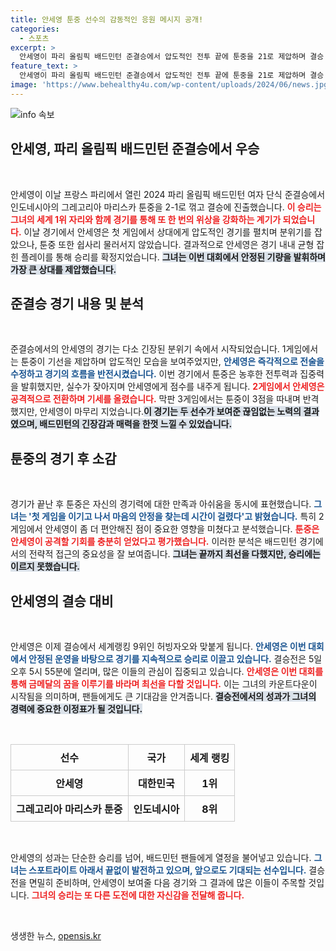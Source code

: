 ```yaml
---
title: 안세영 툰중 선수의 감동적인 응원 메시지 공개!
categories:
  - 스포츠
excerpt: >
  안세영이 파리 올림픽 배드민턴 준결승에서 압도적인 전투 끝에 툰중을 21로 제압하며 결승 진출?! 그가 다음 상대인 허빙자오와의 대결에서 어떤 기세를 이어갈지 주목된다!
feature_text: >
  안세영이 파리 올림픽 배드민턴 준결승에서 압도적인 전투 끝에 툰중을 21로 제압하며 결승 진출?! 그가 다음 상대인 허빙자오와의 대결에서 어떤 기세를 이어갈지 주목된다!
image: 'https://www.behealthy4u.com/wp-content/uploads/2024/06/news.jpg'
---
```


<p><img src="https://www.behealthy4u.com/wp-content/uploads/2024/06/news.jpg" alt="info 속보" /></p>

<h2 data-ke-size="size26">안세영, 파리 올림픽 배드민턴 준결승에서 우승</h2>

<p data-ke-size="size16">&nbsp;</p>

<p>안세영이 이날 프랑스 파리에서 열린 2024 파리 올림픽 배드민턴 여자 단식 준결승에서 인도네시아의 그레고리아 마리스카 툰중을 2-1로 꺾고 결승에 진출했습니다. <b><span style="color: #ee2323;">이 승리는 그녀의 세계 1위 자리와 함께 경기를 통해 또 한 번의 위상을 강화하는 계기가 되었습니다.</span></b> 이날 경기에서 안세영은 첫 게임에서 상대에게 압도적인 경기를 펼치며 분위기를 잡았으나, 툰중 또한 쉽사리 물러서지 않았습니다. 결과적으로 안세영은 경기 내내 균형 잡힌 플레이를 통해 승리를 확정지었습니다. <b><span style="background-color: #21538527;">그녀는 이번 대회에서 안정된 기량을 발휘하며 가장 큰 상대를 제압했습니다.</span></b></p>

<h2 data-ke-size="size26">준결승 경기 내용 및 분석</h2>

<p data-ke-size="size16">&nbsp;</p>

<p>준결승에서의 안세영의 경기는 다소 긴장된 분위기 속에서 시작되었습니다. 1게임에서는 툰중이 기선을 제압하며 압도적인 모습을 보여주었지만, <b><span style="color: #1a5490;">안세영은 즉각적으로 전술을 수정하고 경기의 흐름을 반전시켰습니다.</span></b> 이번 경기에서 툰중은 농후한 전투력과 집중력을 발휘했지만, 실수가 잦아지며 안세영에게 점수를 내주게 됩니다. <b><span style="color: #ee2323;">2게임에서 안세영은 공격적으로 전환하며 기세를 올렸습니다.</span></b> 막판 3게임에서는 툰중이 3점을 따내며 반격했지만, 안세영이 마무리 지었습니다.<b><span style="background-color: #21538527;">이 경기는 두 선수가 보여준 끊임없는 노력의 결과였으며, 배드민턴의 긴장감과 매력을 한껏 느낄 수 있었습니다.</span></b></p>

<h2 data-ke-size="size26">툰중의 경기 후 소감</h2>

<p data-ke-size="size16">&nbsp;</p>

<p>경기가 끝난 후 툰중은 자신의 경기력에 대한 만족과 아쉬움을 동시에 표현했습니다. <b><span style="color: #1a5490;">그녀는 '첫 게임을 이기고 나서 마음의 안정을 찾는데 시간이 걸렸다'고 밝혔습니다.</span></b> 특히 2게임에서 안세영이 좀 더 편안해진 점이 중요한 영향을 미쳤다고 분석했습니다. <b><span style="color: #ee2323;">툰중은 안세영이 공격할 기회를 충분히 얻었다고 평가했습니다.</span></b> 이러한 분석은 배드민턴 경기에서의 전략적 접근의 중요성을 잘 보여줍니다. <b><span style="background-color: #21538527;">그녀는 끝까지 최선을 다했지만, 승리에는 이르지 못했습니다.</span></b></p>

<h2 data-ke-size="size26">안세영의 결승 대비</h2>

<p data-ke-size="size16">&nbsp;</p>

<p>안세영은 이제 결승에서 세계랭킹 9위인 허빙자오와 맞붙게 됩니다. <b><span style="color: #1a5490;">안세영은 이번 대회에서 안정된 운영을 바탕으로 경기를 지속적으로 승리로 이끌고 있습니다.</span></b> 결승전은 5일 오후 5시 55분에 열리며, 많은 이들의 관심이 집중되고 있습니다. <b><span style="color: #ee2323;">안세영은 이번 대회를 통해 금메달의 꿈을 이루기를 바라며 최선을 다할 것입니다.</span></b> 이는 그녀의 카운트다운이 시작됨을 의미하며, 팬들에게도 큰 기대감을 안겨줍니다. <b><span style="background-color: #21538527;">결승전에서의 성과가 그녀의 경력에 중요한 이정표가 될 것입니다.</span></b></p>

<p data-ke-size="size16">&nbsp;</p>

<table style="width: 100%; border-collapse: collapse;">
  <tr>
    <th style="border: 1px solid #ccc; padding: 8px;">선수</th>
    <th style="border: 1px solid #ccc; padding: 8px;">국가</th>
    <th style="border: 1px solid #ccc; padding: 8px;">세계 랭킹</th>
  </tr>
  <tr>
    <td style="border: 1px solid #ccc; padding: 8px; text-align: center;"><b>안세영</b></td>
    <td style="border: 1px solid #ccc; padding: 8px; text-align: center;"><b>대한민국</b></td>
    <td style="border: 1px solid #ccc; padding: 8px; text-align: center;"><b>1위</b></td>
  </tr>
  <tr>
    <td style="border: 1px solid #ccc; padding: 8px; text-align: center;"><b>그레고리아 마리스카 툰중</b></td>
    <td style="border: 1px solid #ccc; padding: 8px; text-align: center;"><b>인도네시아</b></td>
    <td style="border: 1px solid #ccc; padding: 8px; text-align: center;"><b>8위</b></td>
  </tr>
</table>

<p data-ke-size="size16">&nbsp;</p>

<p>안세영의 성과는 단순한 승리를 넘어, 배드민턴 팬들에게 열정을 불어넣고 있습니다. <b><span style="color: #1a5490;">그녀는 스포트라이트 아래서 끝없이 발전하고 있으며, 앞으로도 기대되는 선수입니다.</span></b> 결승전을 면밀히 준비하며, 안세영이 보여줄 다음 경기와 그 결과에 많은 이들이 주목할 것입니다. <b><span style="color: #ee2323;">그녀의 승리는 또 다른 도전에 대한 자신감을 전달해 줍니다.</span></b> </p>

<p data-ke-size="size16">&nbsp;</p>
생생한 뉴스, <a href="https://opensis.kr" rel="dofollow">opensis.kr</a>


